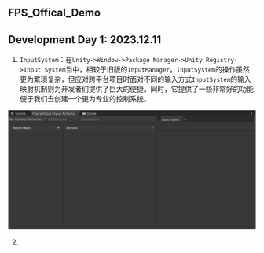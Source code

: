 ## FPS_Offical_Demo

## Development Day 1: 2023.12.11

1. `InputSystem`：在`Unity->Window->Package Manager->Unity Registry->Input System`当中，相较于旧版的`InputManager`，`InputSystem`的操作虽然更为繁琐复杂，但应对跨平台项目时面对不同的输入方式`InputSystem`的输入映射机制则为开发者们提供了巨大的便捷。同时，它提供了一些非常好的功能便于我们去创建一个更为专业的控制系统。

​		<img src="Images/InputSystem.png" alt="image-20231211150211742" style="zoom:67%;" />

2. 
